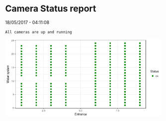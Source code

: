 Camera Status report
================
18/05/2017 - 04:11:08

    All cameras are up and running

![](camreport_files/figure-markdown_github/unnamed-chunk-2-1.png)
